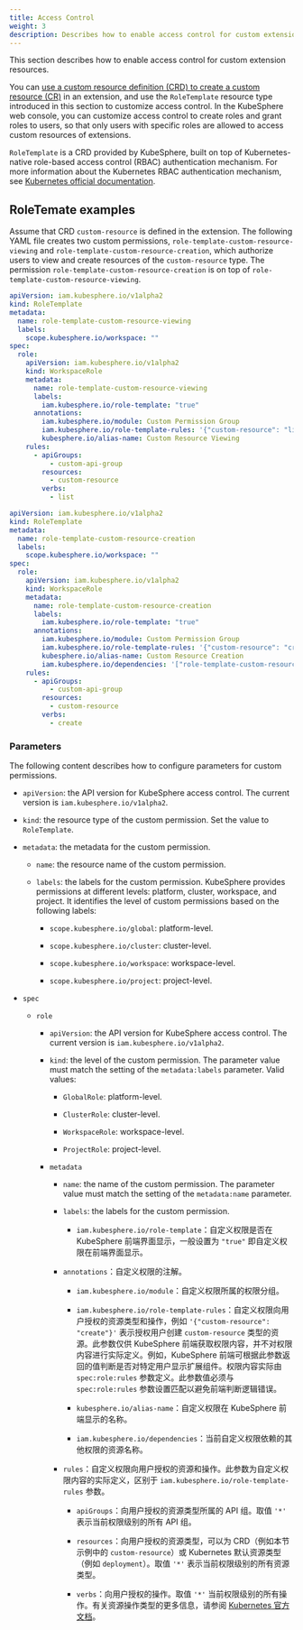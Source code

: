 ```yaml
---
title: Access Control
weight: 3
description: Describes how to enable access control for custom extension resources.
---
```


This section describes how to enable access control for custom extension resources.

You can [use a custom resource definition (CRD) to create a custom resource (CR)](https://kubernetes.io/zh-cn/docs/concepts/extend-kubernetes/api-extension/custom-resources/) in an extension, and use the `RoleTemplate` resource type introduced in this section to customize access control. In the KubeSphere web console, you can customize access control to create roles and grant roles to users, so that only users with specific roles are allowed to access custom resources of extensions.

`RoleTemplate` is a CRD provided by KubeSphere, built on top of Kubernetes-native role-based access control (RBAC) authentication mechanism. For more information about the Kubernetes RBAC authentication mechanism, see [Kubernetes official documentation](https://kubernetes.io/zh-cn/docs/reference/access-authn-authz/rbac/#clusterrole-example).

## RoleTemate examples

Assume that CRD `custom-resource` is defined in the extension. The following YAML file creates two custom permissions, `role-template-custom-resource-viewing` and `role-template-custom-resource-creation`, which authorize users to view and create resources of the `custom-resource` type. The permission `role-template-custom-resource-creation` is on top of `role-template-custom-resource-viewing`.

```yaml
apiVersion: iam.kubesphere.io/v1alpha2
kind: RoleTemplate
metadata:
  name: role-template-custom-resource-viewing
  labels:
    scope.kubesphere.io/workspace: ""
spec:
  role:
    apiVersion: iam.kubesphere.io/v1alpha2
    kind: WorkspaceRole
    metadata:
      name: role-template-custom-resource-viewing
      labels:
        iam.kubesphere.io/role-template: "true"
      annotations:
        iam.kubesphere.io/module: Custom Permission Group
        iam.kubesphere.io/role-template-rules: '{"custom-resource": "list"}'
        kubesphere.io/alias-name: Custom Resource Viewing
    rules:
      - apiGroups:
          - custom-api-group
        resources:
          - custom-resource
        verbs:
          - list
```

```yaml
apiVersion: iam.kubesphere.io/v1alpha2
kind: RoleTemplate
metadata:
  name: role-template-custom-resource-creation
  labels:
    scope.kubesphere.io/workspace: ""
spec:
  role:
    apiVersion: iam.kubesphere.io/v1alpha2
    kind: WorkspaceRole
    metadata:
      name: role-template-custom-resource-creation
      labels:
        iam.kubesphere.io/role-template: "true"
      annotations:
        iam.kubesphere.io/module: Custom Permission Group
        iam.kubesphere.io/role-template-rules: '{"custom-resource": "create"}'
        kubesphere.io/alias-name: Custom Resource Creation
        iam.kubesphere.io/dependencies: '["role-template-custom-resource-viewing"]'
    rules:
      - apiGroups:
          - custom-api-group
        resources:
          - custom-resource
        verbs:
          - create
```

### Parameters

The following content describes how to configure parameters for custom permissions.

* `apiVersion`: the API version for KubeSphere access control. The current version is `iam.kubesphere.io/v1alpha2`.

* `kind`: the resource type of the custom permission. Set the value to `RoleTemplate`.

* `metadata`: the metadata for the custom permission.

  * `name`: the resource name of the custom permission.

  * `labels`: the labels for the custom permission. KubeSphere provides permissions at different levels: platform, cluster, workspace, and project. It identifies the level of custom permissions based on the following labels:

    * `scope.kubesphere.io/global`: platform-level.

    * `scope.kubesphere.io/cluster`: cluster-level.

    * `scope.kubesphere.io/workspace`: workspace-level.

    * `scope.kubesphere.io/project`: project-level.

* `spec`

  * `role`

    * `apiVersion`: the API version for KubeSphere access control. The current version is `iam.kubesphere.io/v1alpha2`.

    * `kind`: the level of the custom permission. The parameter value must match the setting of the `metadata:labels` parameter. Valid values:

      * `GlobalRole`: platform-level.

      * `ClusterRole`: cluster-level.

      * `WorkspaceRole`: workspace-level.

      * `ProjectRole`: project-level.

    * `metadata`

      * `name`: the name of the custom permission. The parameter value must match the setting of the `metadata:name` parameter.

      * `labels`: the labels for the custom permission.

        * `iam.kubesphere.io/role-template`：自定义权限是否在 KubeSphere 前端界面显示，一般设置为 `"true"` 即自定义权限在前端界面显示。

      * `annotations`：自定义权限的注解。

        * `iam.kubesphere.io/module`：自定义权限所属的权限分组。

        * `iam.kubesphere.io/role-template-rules`：自定义权限向用户授权的资源类型和操作，例如 `'{"custom-resource": "create"}'` 表示授权用户创建 `custom-resource` 类型的资源。此参数仅供 KubeSphere 前端获取权限内容，并不对权限内容进行实际定义。例如，KubeSphere 前端可根据此参数返回的值判断是否对特定用户显示扩展组件。权限内容实际由 `spec:role:rules` 参数定义。此参数值必须与 `spec:role:rules` 参数设置匹配以避免前端判断逻辑错误。

        * `kubesphere.io/alias-name`：自定义权限在 KubeSphere 前端显示的名称。

        * `iam.kubesphere.io/dependencies`：当前自定义权限依赖的其他权限的资源名称。

      * `rules`：自定义权限向用户授权的资源和操作。此参数为自定义权限内容的实际定义，区别于 `iam.kubesphere.io/role-template-rules` 参数。

        * `apiGroups`：向用户授权的资源类型所属的 API 组。取值 `'*'` 表示当前权限级别的所有 API 组。

        * `resources`：向用户授权的资源类型，可以为 CRD（例如本节示例中的 `custom-resource`）或 Kubernetes 默认资源类型（例如 `deployment`）。取值 `'*'` 表示当前权限级别的所有资源类型。

        * `verbs`：向用户授权的操作。取值 `'*'` 当前权限级别的所有操作。有关资源操作类型的更多信息，请参阅 [Kubernetes 官方文档](https://kubernetes.io/docs/reference/access-authn-authz/authorization/)。
